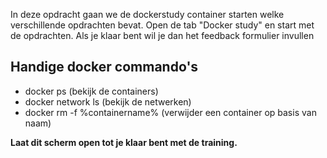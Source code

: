 In deze opdracht gaan we de dockerstudy container starten welke verschillende opdrachten bevat.
Open de tab "Docker study" en start met de opdrachten. Als je klaar bent wil je dan het feedback formulier invullen 

## Handige docker commando's

* docker ps (bekijk de containers) 
* docker network ls (bekijk de netwerken)
* docker rm -f %containername% (verwijder een container op basis van naam)

**Laat dit scherm open tot je klaar bent met de training.**